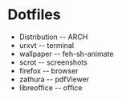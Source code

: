 
# Dotfiles

- Distribution    -- ARCH
- urxvt -- terminal
- wallpaper -- feh-sh-animate
- scrot -- screenshots
- firefox -- browser
- zathura -- pdfViewer
- libreoffice -- office  

